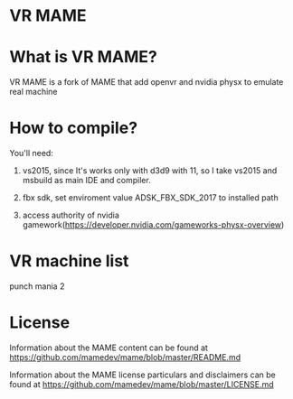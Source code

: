 
# **VR MAME** #

What is VR MAME?
=============
VR MAME is a fork of MAME that add openvr and nvidia physx to emulate real machine

How to compile?
===============

You'll need:

1. vs2015, since It's works only with d3d9 with 11, so I take vs2015 and msbuild as main IDE and compiler.

2. fbx sdk, set enviroment value ADSK_FBX_SDK_2017 to installed path

3. access authority of nvidia gamework(https://developer.nvidia.com/gameworks-physx-overview)

VR machine list
===============
punch mania 2

License
=======

Information about the MAME content can be found at https://github.com/mamedev/mame/blob/master/README.md

Information about the MAME license particulars and disclaimers can be found at https://github.com/mamedev/mame/blob/master/LICENSE.md